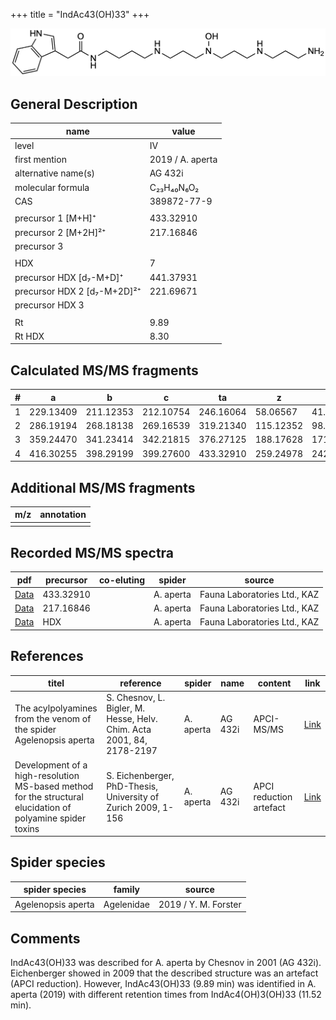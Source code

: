 +++
title = "IndAc43(OH)33"
+++

![](/img/IndAc43(OH)33.png)

## General Description

| name                        | value            |
|-----------------------------|------------------|
| level                       | IV               |
| first mention               | 2019 / A. aperta |
| alternative name(s)         | AG 432i          |
| molecular formula           | C₂₃H₄₀N₆O₂       |
| CAS                         | 389872-77-9      |
|                             |                  |
| precursor 1 [M+H]⁺          | 433.32910        |
| precursor 2 [M+2H]²⁺        | 217.16846        |
| precursor 3                 |                  |
|                             |                  |
| HDX                         | 7                |
| precursor HDX   [d₇-M+D]⁺   | 441.37931        |
| precursor HDX 2 [d₇-M+2D]²⁺ | 221.69671        |
| precursor HDX 3             |                  |
|                             |                  |
| Rt                          | 9.89             |
| Rt HDX                      | 8.30             |

## Calculated MS/MS fragments

| # | a         | b         | c         | ta        | z         | y         | tz        |
|---|-----------|-----------|-----------|-----------|-----------|-----------|-----------|
| 1 | 229.13409 | 211.12353 | 212.10754 | 246.16064 | 58.06567  | 41.03912  | 75.09222  |
| 2 | 286.19194 | 268.18138 | 269.16539 | 319.21340 | 115.12352 | 98.09697  | 148.14498 |
| 3 | 359.24470 | 341.23414 | 342.21815 | 376.27125 | 188.17628 | 171.14973 | 205.20283 |
| 4 | 416.30255 | 398.29199 | 399.27600 | 433.32910 | 259.24978 | 242.22323 | 276.27633 |

## Additional MS/MS fragments

| m/z       | annotation |
|-----------|------------|
|           |            |

## Recorded MS/MS spectra

| pdf                                                | precursor | co-eluting | spider    | source                       |
|----------------------------------------------------|-----------|------------|-----------|------------------------------|
| [Data](/pdf/A-aperta/433_IndAc43(OH)33_Aa.pdf)     | 433.32910 |            | A. aperta | Fauna Laboratories Ltd., KAZ |
| [Data](/pdf/A-aperta/433_IndAc43(OH)33_Aa_2.pdf)   | 217.16846 |            | A. aperta | Fauna Laboratories Ltd., KAZ |
| [Data](/pdf/A-aperta/433_IndAc43(OH)33_Aa_HDX.pdf) | HDX       |            | A. aperta | Fauna Laboratories Ltd., KAZ |

## References

| titel                                                                                                      | reference                                                             | spider    | name    | content                 | link                                                                                                                          |
|------------------------------------------------------------------------------------------------------------|-----------------------------------------------------------------------|-----------|---------|-------------------------|-------------------------------------------------------------------------------------------------------------------------------|
| The acylpolyamines from the venom of the spider Agelenopsis aperta                                         | S. Chesnov, L. Bigler, M. Hesse, Helv. Chim. Acta 2001, 84, 2178-2197 | A. aperta | AG 432i | APCI-MS/MS              | [Link](https://onlinelibrary.wiley.com/doi/abs/10.1002/1522-2675%2820010815%2984%3A8%3C2178%3A%3AAID-HLCA2178%3E3.0.CO%3B2-N) |
| Development of a high-resolution MS-based method for the structural elucidation of polyamine spider toxins | S. Eichenberger, PhD-Thesis, University of Zurich 2009, 1-156         | A. aperta | AG 432i | APCI reduction artefact | [Link](https://www.zora.uzh.ch/id/eprint/12787/1/Eichenberger.pdf)                                                            |

## Spider species

| spider species     | family     | source               |
|--------------------|------------|----------------------|
| Agelenopsis aperta | Agelenidae | 2019 / Y. M. Forster |

## Comments
IndAc43(OH)33 was described for A. aperta by Chesnov in 2001 (AG 432i). Eichenberger showed in 2009 that the described structure was an artefact (APCI reduction). However, IndAc43(OH)33 (9.89 min) was identified in A. aperta (2019) with different retention times from IndAc4(OH)3(OH)33 (11.52 min).